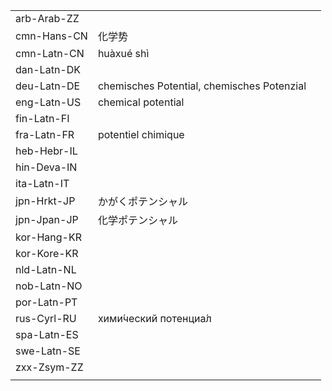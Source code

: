 | | | |
|-|-|-|
| arb-Arab-ZZ |  |  |
| cmn-Hans-CN | 化学势 |  |
| cmn-Latn-CN | huàxué shì |  |
| dan-Latn-DK |  |  |
| deu-Latn-DE | chemisches Potential, chemisches Potenzial |  |
| eng-Latn-US | chemical potential |  |
| fin-Latn-FI |  |  |
| fra-Latn-FR | potentiel chimique |  |
| heb-Hebr-IL |  |  |
| hin-Deva-IN |  |  |
| ita-Latn-IT |  |  |
| jpn-Hrkt-JP | かがくポテンシャル |  |
| jpn-Jpan-JP | 化学ポテンシャル |  |
| kor-Hang-KR |  |  |
| kor-Kore-KR |  |  |
| nld-Latn-NL |  |  |
| nob-Latn-NO |  |  |
| por-Latn-PT |  |  |
| rus-Cyrl-RU | хими́ческий потенциа́л |  |
| spa-Latn-ES |  |  |
| swe-Latn-SE |  |  |
| zxx-Zsym-ZZ |  |  |
|  |  |  |
